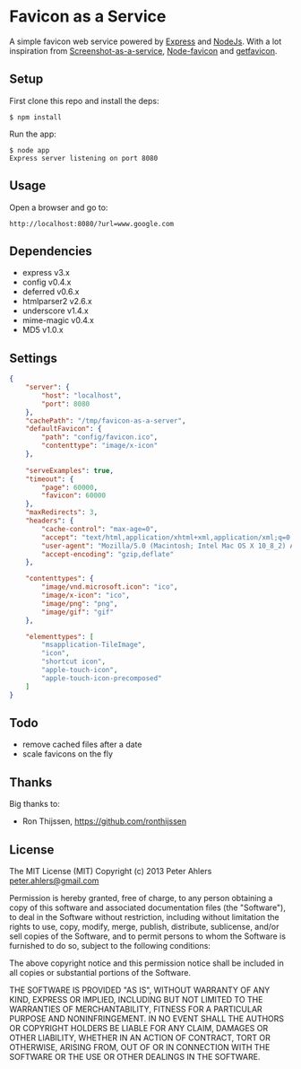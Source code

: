 # Favicon as a Service

A simple favicon web service powered by [Express](http://expressjs.com) and [NodeJs](http://nodejs.org/). With a lot inspiration from [Screenshot-as-a-service](https://github.com/fzaninotto/screenshot-as-a-service), [Node-favicon](https://github.com/aol/node-favicon) and [getfavicon](https://github.com/potatolondon/getfavicon).

## Setup

First clone this repo and install the deps:

```
$ npm install
```

Run the app:

```
$ node app
Express server listening on port 8080
```

## Usage

Open a browser and go to:

```
http://localhost:8080/?url=www.google.com
```

## Dependencies

* express v3.x
* config v0.4.x
* deferred v0.6.x
* htmlparser2 v2.6.x
* underscore v1.4.x
* mime-magic v0.4.x
* MD5 v1.0.x

## Settings

```json
{
    "server": {
        "host": "localhost",
        "port": 8080
    },
    "cachePath": "/tmp/favicon-as-a-server",
    "defaultFavicon": { 
        "path": "config/favicon.ico",
        "contenttype": "image/x-icon"
    },
    
    "serveExamples": true,
    "timeout": {
        "page": 60000,
        "favicon": 60000
    },
    "maxRedirects": 3,
    "headers": { 
        "cache-control": "max-age=0",
        "accept": "text/html,application/xhtml+xml,application/xml;q=0.9,*/*;q=0.8",
        "user-agent": "Mozilla/5.0 (Macintosh; Intel Mac OS X 10_8_2) AppleWebKit/537.35 (KHTML, like Gecko) Chrome/27.0.1444.3 Safari/537.35",
        "accept-encoding": "gzip,deflate"
    },

    "contenttypes": {
        "image/vnd.microsoft.icon": "ico",
        "image/x-icon": "ico",
        "image/png": "png",
        "image/gif": "gif"
    },

    "elementtypes": [
        "msapplication-TileImage",
        "icon",
        "shortcut icon",
        "apple-touch-icon",
        "apple-touch-icon-precomposed"
    ]
}
```

## Todo
* remove cached files after a date
* scale favicons on the fly

## Thanks

Big thanks to:
* Ron Thijssen, <https://github.com/ronthijssen>

## License

The MIT License (MIT)
Copyright (c) 2013 Peter Ahlers <peter.ahlers@gmail.com>

Permission is hereby granted, free of charge, to any person obtaining a copy of this software and associated documentation files (the "Software"), to deal in the Software without restriction, including without limitation the rights to use, copy, modify, merge, publish, distribute, sublicense, and/or sell copies of the Software, and to permit persons to whom the Software is furnished to do so, subject to the following conditions:

The above copyright notice and this permission notice shall be included in all copies or substantial portions of the Software.

THE SOFTWARE IS PROVIDED "AS IS", WITHOUT WARRANTY OF ANY KIND, EXPRESS OR IMPLIED, INCLUDING BUT NOT LIMITED TO THE WARRANTIES OF MERCHANTABILITY, FITNESS FOR A PARTICULAR PURPOSE AND NONINFRINGEMENT. IN NO EVENT SHALL THE AUTHORS OR COPYRIGHT HOLDERS BE LIABLE FOR ANY CLAIM, DAMAGES OR OTHER LIABILITY, WHETHER IN AN ACTION OF CONTRACT, TORT OR OTHERWISE, ARISING FROM, OUT OF OR IN CONNECTION WITH THE SOFTWARE OR THE USE OR OTHER DEALINGS IN THE SOFTWARE.

